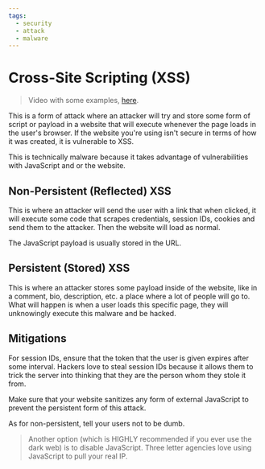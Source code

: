 ```yaml
---
tags:
  - security
  - attack
  - malware
---
```

# Cross-Site Scripting (XSS)

>Video with some examples, [here](https://www.youtube.com/watch?v=Cut0mTPBrjE&list=PLG49S3nxzAnna96gzhJrzkii4hH_mgW4b&index=40).

This is a form of attack where an attacker will try and store some form of script or payload in a website that will execute whenever the page loads in the user's browser. If the website you're using isn't secure in terms of how it was created, it is vulnerable to XSS.

This is technically malware because it takes advantage of vulnerabilities with JavaScript and or the website.

## Non-Persistent (Reflected) XSS

This is where an attacker will send the user with a link that when clicked, it will execute some code that scrapes credentials, session IDs, cookies and send them to the attacker. Then the website will load as normal.

The JavaScript payload is usually stored in the URL.

## Persistent (Stored) XSS

This is where an attacker stores some payload inside of the website, like in a comment, bio, description, etc. a place where a lot of people will go to. What will happen is when a user loads this specific page, they will unknowingly execute this malware and be hacked.

## Mitigations

For session IDs, ensure that the token that the user is given expires after some interval. Hackers love to steal session IDs because it allows them to trick the server into thinking that they are the person whom they stole it from.

Make sure that your website sanitizes any form of external JavaScript to prevent the persistent form of this attack.

As for non-persistent, tell your users not to be dumb.

>Another option (which is HIGHLY recommended if you ever use the dark web) is to disable JavaScript. Three letter agencies love using JavaScript to pull your real IP.
